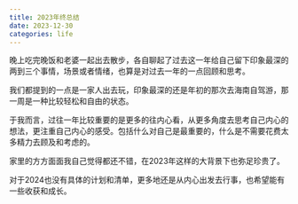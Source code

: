 ```yaml
---
title: 2023年终总结
date: 2023-12-30
categories: life
---
```


晚上吃完晚饭和老婆一起出去散步，各自聊起了过去这一年给自己留下印象最深的两到三个事情，场景或者情绪，也算是对过去一年的一点回顾和思考。

我们都提到的一点是一家人出去玩，印象最深的还是年初的那次去海南自驾游，那一周是一种比较轻松和自由的状态。

于我而言，过往一年比较重要的是更多的往内心看，从更多角度去思考自己内心的想法，更注重自己内心的感受。包括什么对自己是最重要的，什么是不需要花费太多精力去顾及和考虑的。

家里的方方面面我自己觉得都还不错，在2023年这样的大背景下也弥足珍贵了。

对于2024也没有具体的计划和清单，更多地还是从内心出发去行事，也希望能有一些收获和成长。